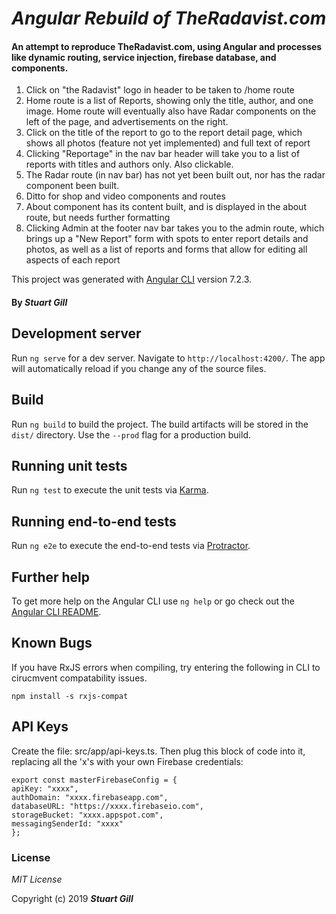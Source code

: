 # _Angular Rebuild of TheRadavist.com_

#### An attempt to reproduce TheRadavist.com, using Angular and processes like dynamic routing, service injection, firebase database, and components.

1. Click on "the Radavist" logo in header to be taken to /home route
2. Home route is a list of Reports, showing only the title, author, and one image. Home route will eventually also have Radar components on the left of the page, and advertisements on the right.
3. Click on the title of the report to go to the report detail page, which shows all photos (feature not yet implemented) and full text of report
4. Clicking "Reportage" in the nav bar header will take you to a list of reports with titles and authors only. Also clickable.
5. The Radar route (in nav bar) has not yet been built out, nor has the radar component been built.
6. Ditto for shop and video components and routes
7. About component has its content built, and is displayed in the about route, but needs further formatting
8. Clicking Admin at the footer nav bar takes you to the admin route, which brings up a "New Report" form with spots to enter report details and photos, as well as a list of reports and forms that allow for editing all aspects of each report

This project was generated with [Angular CLI](https://github.com/angular/angular-cli) version 7.2.3.

#### By _**Stuart Gill**_

## Development server

Run `ng serve` for a dev server. Navigate to `http://localhost:4200/`. The app will automatically reload if you change any of the source files.

## Build

Run `ng build` to build the project. The build artifacts will be stored in the `dist/` directory. Use the `--prod` flag for a production build.

## Running unit tests

Run `ng test` to execute the unit tests via [Karma](https://karma-runner.github.io).

## Running end-to-end tests

Run `ng e2e` to execute the end-to-end tests via [Protractor](http://www.protractortest.org/).

## Further help

To get more help on the Angular CLI use `ng help` or go check out the [Angular CLI README](https://github.com/angular/angular-cli/blob/master/README.md).

## Known Bugs

If you have RxJS errors when compiling, try entering the following in CLI to cirucmvent compatability issues.

```
npm install -s rxjs-compat
```

## API Keys

Create the file: src/app/api-keys.ts. Then plug this block of code into it, replacing all the 'x's with your own Firebase credentials:

```
export const masterFirebaseConfig = {
apiKey: "xxxx",
authDomain: "xxxx.firebaseapp.com",
databaseURL: "https://xxxx.firebaseio.com",
storageBucket: "xxxx.appspot.com",
messagingSenderId: "xxxx"
};
```

### License

_MIT License_

Copyright (c) 2019 **_Stuart Gill_**

